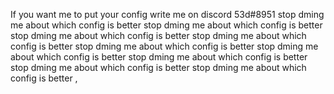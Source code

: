 If you want me to put your config write me on discord 53d#8951
stop dming me about which config is better stop dming me about which config is better stop dming me about which config is better stop dming me about which config is better stop dming me about which config is better stop dming me about which config is better stop dming me about which config is better stop dming me about which config is better stop dming me about which config is better ,
